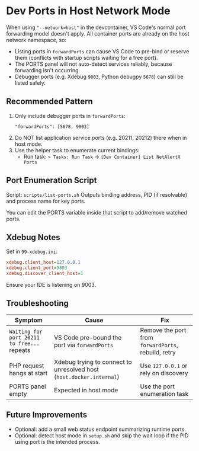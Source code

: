 # Dev Ports in Host Network Mode

When using `"--network=host"` in the devcontainer, VS Code's normal port forwarding model doesn't apply. All container ports are already on the host network namespace, so:

- Listing ports in `forwardPorts` can cause VS Code to pre-bind or reserve them (conflicts with startup scripts waiting for a free port).
- The PORTS panel will not auto-detect services reliably, because forwarding isn't occurring.
- Debugger ports (e.g. Xdebug `9003`, Python debugpy `5678`) can still be listed safely.

## Recommended Pattern

1. Only include debugger ports in `forwardPorts`:
   ```jsonc
   "forwardPorts": [5678, 9003]
   ```
2. Do NOT list application service ports (e.g. 20211, 20212) there when in host mode.
3. Use the helper task to enumerate current bindings:
   - Run task: `> Tasks: Run Task` → `[Dev Container] List NetAlertX Ports`

## Port Enumeration Script
Script: `scripts/list-ports.sh`
Outputs binding address, PID (if resolvable) and process name for key ports.

You can edit the PORTS variable inside that script to add/remove watched ports.

## Xdebug Notes
Set in `99-xdebug.ini`:
```ini
xdebug.client_host=127.0.0.1
xdebug.client_port=9003
xdebug.discover_client_host=1
```
Ensure your IDE is listening on 9003.

## Troubleshooting
| Symptom | Cause | Fix |
|---------|-------|-----|
| `Waiting for port 20211 to free...` repeats | VS Code pre-bound the port via `forwardPorts` | Remove the port from `forwardPorts`, rebuild, retry |
| PHP request hangs at start | Xdebug trying to connect to unresolved host (`host.docker.internal`) | Use `127.0.0.1` or rely on discovery |
| PORTS panel empty | Expected in host mode | Use the port enumeration task |

## Future Improvements
- Optional: add a small web status endpoint summarizing runtime ports.
- Optional: detect host mode in `setup.sh` and skip the wait loop if the PID using port is the intended process.

